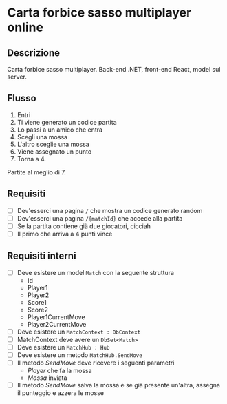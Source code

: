 # Carta forbice sasso multiplayer online

## Descrizione

Carta forbice sasso multiplayer. Back-end .NET, front-end React, model sul server.

## Flusso

1. Entri
2. Ti viene generato un codice partita
3. Lo passi a un amico che entra
4. Scegli una mossa
5. L'altro sceglie una mossa
6. Viene assegnato un punto
7. Torna a 4.

Partite al meglio di 7.

## Requisiti

- [ ] Dev'esserci una pagina `/` che mostra un codice generato random
- [ ] Dev'esserci una pagina `/{matchId}` che accede alla partita
- [ ] Se la partita contiene già due giocatori, cicciah
- [ ] Il primo che arriva a 4 punti vince

## Requisiti interni

- [ ] Deve esistere un model `Match` con la seguente struttura
    - Id
    - Player1
    - Player2
    - Score1
    - Score2
    - Player1CurrentMove
    - Player2CurrentMove
- [ ] Deve esistere un `MatchContext : DbContext`
- [ ] MatchContext deve avere un `DbSet<Match>`
- [ ] Deve esistere un `MatchHub : Hub`
- [ ] Deve esistere un metodo `MatchHub.SendMove`
- [ ] Il metodo _SendMove_ deve ricevere i seguenti parametri
    - _Player_ che fa la mossa
    - _Mossa_ inviata
- [ ] Il metodo _SendMove_ salva la mossa e se già presente un'altra, assegna il punteggio e azzera le mosse